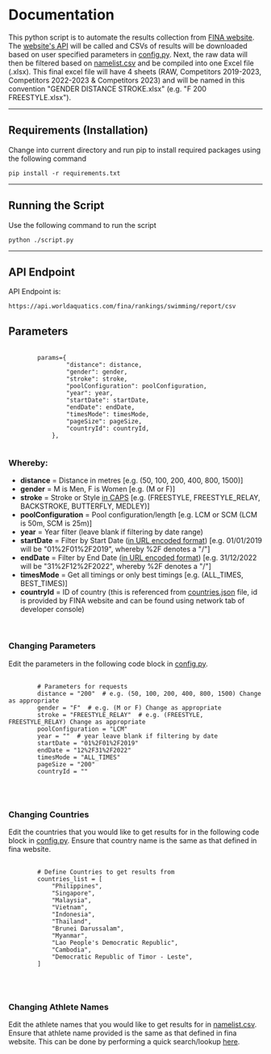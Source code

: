 # **Documentation**

This python script is to automate the results collection from <a href="fina.org">FINA website</a>. The [website's API](#api-endpoint) will be called and
CSVs of results will be downloaded based on user specified parameters in [config.py](config.py). Next, the raw data will then be filtered based on [namelist.csv](namelist.csv) and be compiled into one Excel file (.xlsx). This final excel file will have 4 sheets (RAW, Competitors 2019-2023, Competitors 2022-2023 & Competitors 2023) and will be named in this convention "GENDER DISTANCE STROKE.xlsx" (e.g. "F 200 FREESTYLE.xlsx").

<hr>

## **Requirements (Installation)**

Change into current directory and run pip to install required packages using the following command

<pre><code>pip install -r requirements.txt</code></pre>
<hr>

## **Running the Script**

Use the following command to run the script

<pre><code>python ./script.py</code></pre>
<hr>

## **API Endpoint**

API Endpoint is:

<pre><code>https://api.worldaquatics.com/fina/rankings/swimming/report/csv</code></pre>

## **Parameters**

<pre>
    <code>
        params={
                "distance": distance,
                "gender": gender,
                "stroke": stroke,
                "poolConfiguration": poolConfiguration,
                "year": year,
                "startDate": startDate,
                "endDate": endDate,
                "timesMode": timesMode,
                "pageSize": pageSize,
                "countryId": countryId,
            },
    </code>
</pre>

### **Whereby:**

- **distance** = Distance in metres [e.g. (50, 100, 200, 400, 800, 1500)]
- **gender** = M is Men, F is Women [e.g. (M or F)]
- **stroke** = Stroke or Style <u>in CAPS</u> [e.g. (FREESTYLE, FREESTYLE_RELAY, BACKSTROKE, BUTTERFLY, MEDLEY)]
- **poolConfiguration** = Pool configuration/length [e.g. LCM or SCM (LCM is 50m, SCM is 25m)]
- **year** = Year filter (leave blank if filtering by date range)
- **startDate** = Filter by Start Date (<u>in URL encoded format</u>) [e.g. 01/01/2019 will be "01%2F01%2F2019", whereby %2F denotes a "/"]
- **endDate** = Filter by End Date (<u>in URL encoded format</u>) [e.g. 31/12/2022 will be "31%2F12%2F2022", whereby %2F denotes a "/"]
- **timesMode** = Get all timings or only best timings [e.g. (ALL_TIMES, BEST_TIMES)]
- **countryId** = ID of country (this is referenced from [countries.json](countries.json) file, id is provided by FINA website and can be found using network tab of developer console)

<br/>

### **Changing Parameters**

Edit the parameters in the following code block in [config.py](config.py).

<pre>
    <code>
        # Parameters for requests
        distance = "200"  # e.g. (50, 100, 200, 400, 800, 1500) Change as appropriate
        gender = "F"  # e.g. (M or F) Change as appropriate
        stroke = "FREESTYLE_RELAY"  # e.g. (FREESTYLE, FREESTYLE_RELAY) Change as appropriate
        poolConfiguration = "LCM"
        year = ""  # year leave blank if filtering by date
        startDate = "01%2F01%2F2019"
        endDate = "12%2F31%2F2022"
        timesMode = "ALL_TIMES"
        pageSize = "200"
        countryId = ""
    </code>
</pre>

<br/>

### **Changing Countries**

Edit the countries that you would like to get results for in the following code block in [config.py](config.py). Ensure that country name is the same as that defined in fina website.

<pre>
    <code>
        # Define Countries to get results from
        countries_list = [
            "Philippines",
            "Singapore",
            "Malaysia",
            "Vietnam",
            "Indonesia",
            "Thailand",
            "Brunei Darussalam",
            "Myanmar",
            "Lao People's Democratic Republic",
            "Cambodia",
            "Democratic Republic of Timor - Leste",
        ]
    </code>
</pre>

<br/>

### **Changing Athlete Names**

Edit the athlete names that you would like to get results for in [namelist.csv](namelist.csv). Ensure that athlete name provided is the same as that defined in fina website. This can be done by performing a quick search/lookup [here](https://www.worldaquatics.com/athletes).